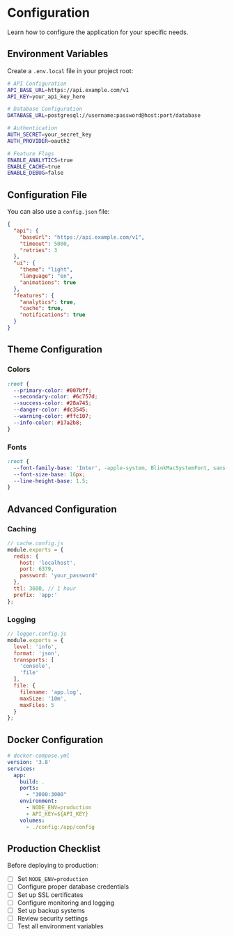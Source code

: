 # Configuration

Learn how to configure the application for your specific needs.

## Environment Variables

Create a `.env.local` file in your project root:

```bash
# API Configuration
API_BASE_URL=https://api.example.com/v1
API_KEY=your_api_key_here

# Database Configuration
DATABASE_URL=postgresql://username:password@host:port/database

# Authentication
AUTH_SECRET=your_secret_key
AUTH_PROVIDER=oauth2

# Feature Flags
ENABLE_ANALYTICS=true
ENABLE_CACHE=true
ENABLE_DEBUG=false
```

## Configuration File

You can also use a `config.json` file:

```json
{
  "api": {
    "baseUrl": "https://api.example.com/v1",
    "timeout": 5000,
    "retries": 3
  },
  "ui": {
    "theme": "light",
    "language": "en",
    "animations": true
  },
  "features": {
    "analytics": true,
    "cache": true,
    "notifications": true
  }
}
```

## Theme Configuration

### Colors
```css
:root {
  --primary-color: #007bff;
  --secondary-color: #6c757d;
  --success-color: #28a745;
  --danger-color: #dc3545;
  --warning-color: #ffc107;
  --info-color: #17a2b8;
}
```

### Fonts
```css
:root {
  --font-family-base: 'Inter', -apple-system, BlinkMacSystemFont, sans-serif;
  --font-size-base: 16px;
  --line-height-base: 1.5;
}
```

## Advanced Configuration

### Caching
```javascript
// cache.config.js
module.exports = {
  redis: {
    host: 'localhost',
    port: 6379,
    password: 'your_password'
  },
  ttl: 3600, // 1 hour
  prefix: 'app:'
};
```

### Logging
```javascript
// logger.config.js
module.exports = {
  level: 'info',
  format: 'json',
  transports: [
    'console',
    'file'
  ],
  file: {
    filename: 'app.log',
    maxSize: '10m',
    maxFiles: 5
  }
};
```

## Docker Configuration

```yaml
# docker-compose.yml
version: '3.8'
services:
  app:
    build: .
    ports:
      - "3000:3000"
    environment:
      - NODE_ENV=production
      - API_KEY=${API_KEY}
    volumes:
      - ./config:/app/config
```

## Production Checklist

Before deploying to production:

- [ ] Set `NODE_ENV=production`
- [ ] Configure proper database credentials
- [ ] Set up SSL certificates
- [ ] Configure monitoring and logging
- [ ] Set up backup systems
- [ ] Review security settings
- [ ] Test all environment variables
